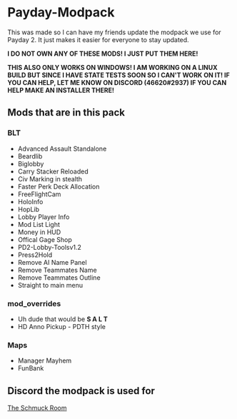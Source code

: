 # Payday-Modpack

This was made so I can have my friends update the modpack we use for Payday 2. It just makes it easier for everyone to stay updated.

**I DO NOT OWN ANY OF THESE MODS! I JUST PUT THEM HERE!**

**THIS ALSO ONLY WORKS ON WINDOWS! I AM WORKING ON A LINUX BUILD BUT SINCE I HAVE STATE TESTS SOON SO I CAN'T WORK ON IT! IF YOU CAN HELP, LET ME KNOW ON 
DISCORD (46620#2937) IF YOU CAN HELP MAKE AN INSTALLER THERE!**

## Mods that are in this pack

### BLT

- Advanced Assault Standalone
- Beardlib
- Biglobby
- Carry Stacker Reloaded
- Civ Marking in stealth
- Faster Perk Deck Allocation
- FreeFlightCam
- HoloInfo
- HopLib
- Lobby Player Info
- Mod List Light
- Money in HUD
- Offical Gage Shop
- PD2-Lobby-Toolsv1.2
- Press2Hold
- Remove AI Name Panel
- Remove Teammates Name
- Remove Teammates Outline
- Straight to main menu

### mod_overrides

   - Uh dude that would be **S A L T**
   - HD Anno Pickup - PDTH style

### Maps

   - Manager Mayhem
   - FunBank


## Discord the modpack is used for

[The Schmuck Room](https://discord.gg/YtwfQrD)
